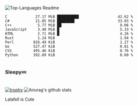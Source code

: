 #

![Top-Languages Readme](https://github.com/MogsFriend/MogsFriend/workflows/Top-Languages%20Readme/badge.svg)

<!--START_SECTION:top_language-->
```text
C             27.17 MiB ██████████                  42.62 %
C#            21.05 MiB ████████                    33.03 %
C++            5.77 MiB ██                           9.06 %
JavaScript     3.40 MiB █                            5.33 %
HTML           2.71 MiB █                            4.26 %
Rust           1.24 MiB                              1.94 %
Perl         826.49 KiB                              1.27 %
Go           527.47 KiB                              0.81 %
CSS          495.46 KiB                              0.76 %
Python       392.89 KiB                              0.60 %
```
<!--END_SECTION:top_language-->

#
### Sleepy💤
#
[![trophy](https://github-profile-trophy.vercel.app/?username=MogsFriend&theme=onedark)](https://github.com/ryo-ma/github-profile-trophy)
![Anurag's github stats](https://github-readme-stats.vercel.app/api?username=MogsFriend&hide=prs,issues,contribs&count_private=true)

Lalafell is Cute
<!--
**MogsFriend/MogsFriend** is a ✨ _special_ ✨ repository because its `README.md` (this file) appears on your GitHub profile.

Here are some ideas to get you started:

- 🔭 I’m currently working on ...
- 🌱 I’m currently learning ...
- 👯 I’m looking to collaborate on ...
- 🤔 I’m looking for help with ...
- 💬 Ask me about ...
- 📫 How to reach me: ...
- 😄 Pronouns: ...
- ⚡ Fun fact: ...
-->
